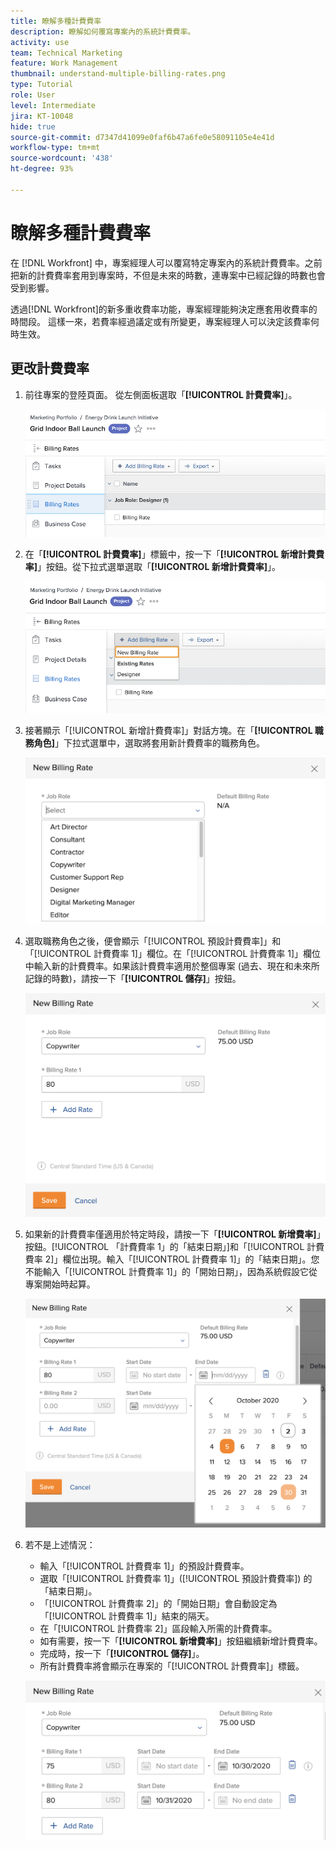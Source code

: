 ```yaml
---
title: 瞭解多種計費費率
description: 瞭解如何覆寫專案內的系統計費費率。
activity: use
team: Technical Marketing
feature: Work Management
thumbnail: understand-multiple-billing-rates.png
type: Tutorial
role: User
level: Intermediate
jira: KT-10048
hide: true
source-git-commit: d7347d41099e0faf6b47a6fe0e58091105e4e41d
workflow-type: tm+mt
source-wordcount: '438'
ht-degree: 93%

---
```


# 瞭解多種計費費率

在 [!DNL Workfront] 中，專案經理人可以覆寫特定專案內的系統計費費率。之前把新的計費費率套用到專案時，不但是未來的時數，連專案中已經記錄的時數也會受到影響。

透過[!DNL Workfront]的新多重收費率功能，專案經理能夠決定應套用收費率的時間段。 這樣一來，若費率經過議定或有所變更，專案經理人可以決定該費率何時生效。

## 更改計費費率

1. 前往專案的登陸頁面。 從左側面板選取「**[!UICONTROL 計費費率]**」。

   ![影像顯示選取[!UICONTROL 計費費率]，位於 [!DNL Workfront]](assets/project-finances-1.png)

1. 在「**[!UICONTROL 計費費率]**」標籤中，按一下「**[!UICONTROL 新增計費費率]**」按鈕。從下拉式選單選取「**[!UICONTROL 新增計費費率]**」。

   ![影像顯示選取[!UICONTROL 新增計費費率]，位於 [!DNL Workfront]](assets/project-finances-2.png)

1. 接著顯示「[!UICONTROL 新增計費費率]」對話方塊。在「**[!UICONTROL 職務角色]**」下拉式選單中，選取將套用新計費費率的職務角色。

   ![影像顯示在新計費費率中選取職務角色，位於 [!DNL Workfront]](assets/project-finances-3.png)

1. 選取職務角色之後，便會顯示「[!UICONTROL 預設計費費率]」和「[!UICONTROL 計費費率 1]」欄位。在「[!UICONTROL 計費費率 1]」欄位中輸入新的計費費率。如果該計費費率適用於整個專案 (過去、現在和未來所記錄的時數)，請按一下「**[!UICONTROL 儲存]**」按鈕。

   ![影像顯示儲存套用至整個專案的新計費費率，位於 [!DNL Workfront]](assets/project-finances-5.png)

1. 如果新的計費費率僅適用於特定時段，請按一下「**[!UICONTROL 新增費率]**」按鈕。[!UICONTROL 「計費費率 1」的「結束日期」]和「[!UICONTROL 計費費率 2]」欄位出現。輸入「[!UICONTROL 計費費率 1]」的「結束日期」。您不能輸入「[!UICONTROL 計費費率 1]」的「開始日期」，因為系統假設它從專案開始時起算。

   ![影像顯示建立套用於特定時段的新計費費率，從專案開始時起算，位於[!DNL Workfront]](assets/project-finances-6.png)

1. 若不是上述情況：

   * 輸入「[!UICONTROL 計費費率 1]」的預設計費費率。
   * 選取「[!UICONTROL 計費費率 1]」([!UICONTROL 預設計費費率]) 的「結束日期」。
   * 「[!UICONTROL 計費費率 2]」的「開始日期」會自動設定為「[!UICONTROL 計費費率 1]」結束的隔天。
   * 在「[!UICONTROL 計費費率 2]」區段輸入所需的計費費率。
   * 如有需要，按一下「**[!UICONTROL 新增費率]**」按鈕繼續新增計費費率。
   * 完成時，按一下「**[!UICONTROL 儲存]**」。
   * 所有計費費率將會顯示在專案的「[!UICONTROL 計費費率]」標籤。

   ![影像顯示建立套用至不同時段的新計費費率，位於 [!DNL Workfront]](assets/project-finances-7.png)
